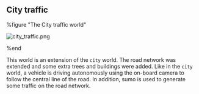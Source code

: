 ## City traffic

%figure "The City traffic world"

![city_traffic.png](images/city_traffic.png)

%end

This world is an extension of the `city` world. The road network was extended
and some extra trees and buildings were added. Like in the `city` world, a
vehicle is driving autonomously using the on-board camera to follow the central
line of the road. In addition, sumo is used to generate some traffic on the road
network.
